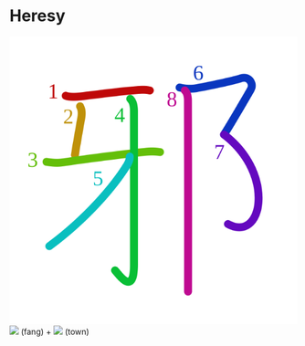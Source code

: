 # Heresy
![90aa](Kanji/kanji-colorize/90aa.svg)
![](http://www.kanjidamage.com/assets/radsmall/fang-c049c284b4f9a143650230bc5819e340e72d8bb468809535c457cf5df4d6f197.jpg) (fang) + ![](http://www.kanjidamage.com/assets/radsmall/town-5b6cedad9082f836d90ce4150a4c12639ea53c5e5b033e84df6ee78a96d1dddb.jpg) (town)